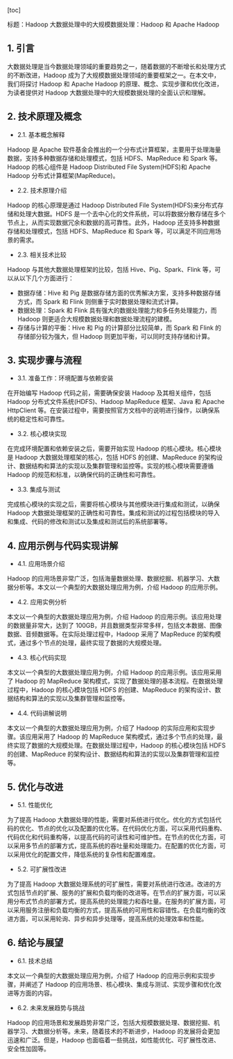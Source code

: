 
[toc]                    
                
                
标题：Hadoop 大数据处理中的大规模数据处理：Hadoop 和 Apache Hadoop

## 1. 引言

大数据处理是当今数据处理领域的重要趋势之一，随着数据的不断增长和处理方式的不断改进，Hadoop 成为了大规模数据处理领域的重要框架之一。在本文中，我们将探讨 Hadoop 和 Apache Hadoop 的原理、概念、实现步骤和优化改进，为读者提供对 Hadoop 大数据处理中的大规模数据处理的全面认识和理解。

## 2. 技术原理及概念

- 2.1. 基本概念解释

Hadoop 是 Apache 软件基金会推出的一个分布式计算框架，主要用于处理海量数据，支持多种数据存储和处理模式，包括 HDFS、MapReduce 和 Spark 等。Hadoop 的核心组件是 Hadoop Distributed File System(HDFS)和 Apache Hadoop 分布式计算框架(MapReduce)。

- 2.2. 技术原理介绍

Hadoop 的核心原理是通过 Hadoop Distributed File System(HDFS)来分布式存储和处理大数据。HDFS 是一个去中心化的文件系统，可以将数据分散存储在多个节点上，从而实现数据冗余和数据的高可靠性。此外，Hadoop 还支持多种数据存储和处理模式，包括 HDFS、MapReduce 和 Spark 等，可以满足不同应用场景的需求。

- 2.3. 相关技术比较

Hadoop 与其他大数据处理框架的比较，包括 Hive、Pig、Spark、Flink 等，可以从以下几个方面进行：

- 数据存储：Hive 和 Pig 是数据存储方面的优秀解决方案，支持多种数据存储方式，而 Spark 和 Flink 则侧重于实时数据处理和流式计算。
- 数据处理：Spark 和 Flink 具有强大的数据处理能力和多任务处理能力，而 Hadoop 则更适合大规模数据处理和数据处理流程的建模。
- 存储与计算的平衡：Hive 和 Pig 的计算部分比较简单，而 Spark 和 Flink 的存储部分较为强大，但 Hadoop 则更加平衡，可以同时支持存储和计算。

## 3. 实现步骤与流程

- 3.1. 准备工作：环境配置与依赖安装

在开始编写 Hadoop 代码之前，需要确保安装 Hadoop 及其相关组件，包括 Hadoop 分布式文件系统(HDFS)、Hadoop MapReduce 框架、Java 和 Apache HttpClient 等。在安装过程中，需要按照官方文档中的说明进行操作，以确保系统的稳定性和可靠性。

- 3.2. 核心模块实现

在完成环境配置和依赖安装之后，需要开始实现 Hadoop 的核心模块。核心模块是 Hadoop 大数据处理框架的核心，包括 HDFS 的创建、MapReduce 的架构设计、数据结构和算法的实现以及集群管理和监控等。实现的核心模块需要遵循 Hadoop 的规范和标准，以确保代码的正确性和可靠性。

- 3.3. 集成与测试

完成核心模块的实现之后，需要将核心模块与其他模块进行集成和测试，以确保 Hadoop 大数据处理框架的正确性和可靠性。集成和测试的过程包括模块的导入和集成、代码的修改和测试以及集成和测试后的系统部署等。

## 4. 应用示例与代码实现讲解

- 4.1. 应用场景介绍

Hadoop 的应用场景非常广泛，包括海量数据处理、数据挖掘、机器学习、大数据分析等。本文以一个典型的大数据处理应用为例，介绍 Hadoop 的应用示例。

- 4.2. 应用实例分析

本文以一个典型的大数据处理应用为例，介绍 Hadoop 的应用示例。该应用处理的数据量非常大，达到了 100GB，并且数据类型非常多样，包括文本数据、图像数据、音频数据等。在实际处理过程中，Hadoop 采用了 MapReduce 的架构模式，通过多个节点的处理，最终实现了数据的大规模处理。

- 4.3. 核心代码实现

本文以一个典型的大数据处理应用为例，介绍 Hadoop 的应用示例。该应用采用了 Hadoop 的 MapReduce 架构模式，实现了数据处理的基本流程。在数据处理过程中，Hadoop 的核心模块包括 HDFS 的创建、MapReduce 的架构设计、数据结构和算法的实现以及集群管理和监控等。

- 4.4. 代码讲解说明

本文以一个典型的大数据处理应用为例，介绍了 Hadoop 的实际应用和实现步骤。该应用采用了 Hadoop 的 MapReduce 架构模式，通过多个节点的处理，最终实现了数据的大规模处理。在数据处理过程中，Hadoop 的核心模块包括 HDFS 的创建、MapReduce 的架构设计、数据结构和算法的实现以及集群管理和监控等。

## 5. 优化与改进

- 5.1. 性能优化

为了提高 Hadoop 大数据处理的性能，需要对系统进行优化。优化的方式包括代码的优化、节点的优化以及配置的优化等。在代码优化方面，可以采用代码重构、代码优化和代码重构等，以提高代码的可读性和可维护性。在节点的优化方面，可以采用多节点的部署方式，提高系统的吞吐量和处理能力。在配置的优化方面，可以采用优化的配置文件，降低系统的复杂性和配置难度。

- 5.2. 可扩展性改进

为了提高 Hadoop 大数据处理系统的可扩展性，需要对系统进行改进。改进的方式包括节点的扩展、服务的扩展和负载均衡的改进等。在节点的扩展方面，可以采用分布式节点的部署方式，提高系统的处理能力和吞吐量。在服务的扩展方面，可以采用服务注册和负载均衡的方式，提高系统的可用性和容错性。在负载均衡的改进方面，可以采用轮询、异步和异步处理等，提高系统的处理效率和性能。

## 6. 结论与展望

- 6.1. 技术总结

本文以一个典型的大数据处理应用为例，介绍了 Hadoop 的应用示例和实现步骤，并阐述了 Hadoop 的应用场景、核心模块、集成与测试、实现步骤和优化改进等方面的内容。

- 6.2. 未来发展趋势与挑战

Hadoop 的应用场景和发展趋势非常广泛，包括大规模数据处理、数据挖掘、机器学习、大数据分析等。未来，随着技术的不断进步，Hadoop 的发展将会更加迅速和广泛。但是，Hadoop 也面临着一些挑战，如性能优化、可扩展性改进、安全性加固等。

